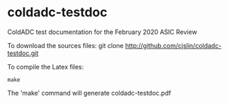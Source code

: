 # coldadc-testdoc
ColdADC test documentation for the February 2020 ASIC Review


To download the sources files:
  git clone http://github.com/cjslin/coldadc-testdoc.git



To compile the Latex files:
``` 
make
```
The 'make' command will generate coldadc-testdoc.pdf




